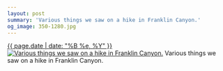 ```yaml
---
layout: post
summary: 'Various things we saw on a hike in Franklin Canyon.'
og_image: 350-1280.jpg
---
```


<p>
  <time><a href="/350">{{ page.date | date: "%B %e, %Y" }}</a></time>
  <a href="/350"><img src="{{ site.assets_url }}/350-640.jpg" srcset="{{ site.assets_url }}/350-1280.jpg 1280w, {{ site.assets_url }}/350-960.jpg 960w, {{ site.assets_url }}/350-640.jpg 640w, {{ site.assets_url }}/350-320.jpg 320w" sizes="(min-width: 700px) 50vw, calc(100vw - 2rem)" alt="Various things we saw on a hike in Franklin Canyon." /></a>
  <span>Various things we saw on a hike in Franklin Canyon.</span>
</p>
